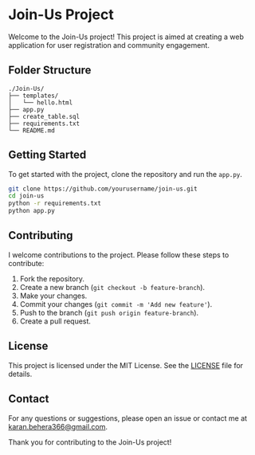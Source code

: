# Join-Us Project

Welcome to the Join-Us project! This project is aimed at creating a web application for user registration and community engagement.

## Folder Structure

```
./Join-Us/
├── templates/
│   └── hello.html
├── app.py
├── create_table.sql
├── requirements.txt
└── README.md
```

## Getting Started

To get started with the project, clone the repository and run the `app.py`.

```sh
git clone https://github.com/yourusername/join-us.git
cd join-us
python -r requirements.txt
python app.py
```

## Contributing

I welcome contributions to the project. Please follow these steps to contribute:

1. Fork the repository.
2. Create a new branch (`git checkout -b feature-branch`).
3. Make your changes.
4. Commit your changes (`git commit -m 'Add new feature'`).
5. Push to the branch (`git push origin feature-branch`).
6. Create a pull request.

## License

This project is licensed under the MIT License. See the [LICENSE](LICENSE) file for details.

## Contact

For any questions or suggestions, please open an issue or contact me at [karan.behera366@gmail.com](mailto:email@example.com).

Thank you for contributing to the Join-Us project!